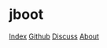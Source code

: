 # jboot

[Index](index.md)
[Github](https://github.com/lenicliu/jboot)
[Discuss](https://github.com/lenicliu/jboot/issues)
[About](about.md)